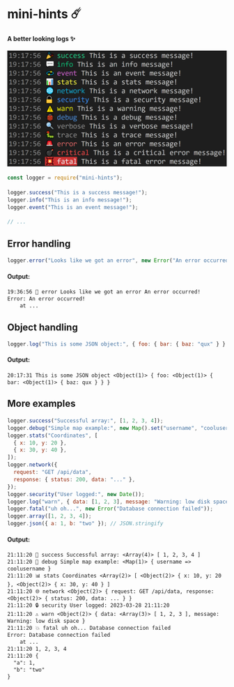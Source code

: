 # mini-hints ☄️

#### A better looking logs ✨

<img src="https://raw.githubusercontent.com/mrozio13pl/mini-hints/main/preview.png" alt="Log examples">

```js
const logger = require("mini-hints");

logger.success("This is a success message!");
logger.info("This is an info message!");
logger.event("This is an event message!");

// ...
```

## Error handling

```js
logger.error("Looks like we got an error", new Error("An error occurred!"));
```

#### Output:

```
19:36:56 🚨 error Looks like we got an error An error occurred!
Error: An error occurred!
    at ...
```

## Object handling

```js
logger.log("This is some JSON object:", { foo: { bar: { baz: "qux" } } });
```

#### Output:

```
20:17:31 This is some JSON object <Object(1)> { foo: <Object(1)> { bar: <Object(1)> { baz: qux } } }
```

## More examples

```js
logger.success("Successful array:", [1, 2, 3, 4]);
logger.debug("Simple map example:", new Map().set("username", "coolusername"));
logger.stats("Coordinates", [
  { x: 10, y: 20 },
  { x: 30, y: 40 },
]);
logger.network({
  request: "GET /api/data",
  response: { status: 200, data: "..." },
});
logger.security("User logged:", new Date());
logger.log("warn", { data: [1, 2, 3], message: "Warning: low disk space" });
logger.fatal("uh oh...", new Error("Database connection failed"));
logger.array([1, 2, 3, 4]);
logger.json({ a: 1, b: "two" }); // JSON.stringify
```

#### Output:

```
21:11:20 🎉 success Successful array: <Array(4)> [ 1, 2, 3, 4 ]
21:11:20 🐞 debug Simple map example: <Map(1)> { username => coolusername }
21:11:20 📊 stats Coordinates <Array(2)> [ <Object(2)> { x: 10, y: 20 }, <Object(2)> { x: 30, y: 40 } ]
21:11:20 🌐 network <Object(2)> { request: GET /api/data, response: <Object(2)> { status: 200, data: ... } }
21:11:20 🔒 security User logged: 2023-03-28 21:11:20
21:11:20 ⚠️ warn <Object(2)> { data: <Array(3)> [ 1, 2, 3 ], message: Warning: low disk space }
21:11:20 💥 fatal uh oh... Database connection failed
Error: Database connection failed
    at ...
21:11:20 1, 2, 3, 4
21:11:20 {
  "a": 1,
  "b": "two"
}
```
